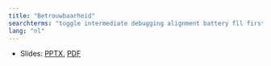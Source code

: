 ```yaml
---
title: "Betrouwbaarheid"
searchterms: "toggle intermediate debugging alignment battery fll first_lego_league coast reliability betrouwbaarheid"
lang: "nl"
---
```

 <ul>
 <li class="ng-binding">Slides:
 <a href="ProgrammingLessons/intermediate/Reliability.pptx">PPTX</a>,
 <a href="ProgrammingLessons/intermediate/Reliability.pdf">PDF</a>
 </li>
 
 </ul>
